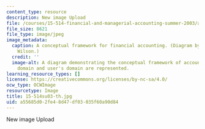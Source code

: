 ```yaml
---
content_type: resource
description: New image Upload
file: /courses/15-514-financial-and-managerial-accounting-summer-2003/a55685d02fe48d47df03035f60a90d84_15-514su03-th.jpg
file_size: 8621
file_type: image/jpeg
image_metadata:
  caption: A conceptual framework for financial accounting. (Diagram by Prof. G. Peter
    Wilson.)
  credit: ''
  image-alt: A diagram demonstrating the conceptual framework of accounting.  Preparer's
    domain and user's domain are represented.
learning_resource_types: []
license: https://creativecommons.org/licenses/by-nc-sa/4.0/
ocw_type: OCWImage
resourcetype: Image
title: 15-514su03-th.jpg
uid: a55685d0-2fe4-8d47-df03-035f60a90d84
---
```

New image Upload